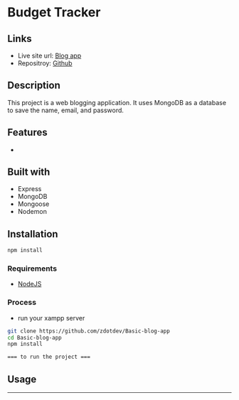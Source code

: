 # Budget Tracker

## Links

- Live site url: [Blog app](https://)
- Repositroy: [Github](https://github.com/zdotdev/Basic-blog-app)

## Description

This project is a web blogging application. It uses MongoDB as a database to save the name, email, and password.

## Features

-

## Built with

- Express
- MongoDB
- Mongoose
- Nodemon

## Installation

```bash
npm install
```

### Requirements

- [NodeJS](https://nodejs.org/en/download)

### Process

- run your xampp server

```bash
git clone https://github.com/zdotdev/Basic-blog-app
cd Basic-blog-app
npm install

=== to run the project ===

```

## Usage
---